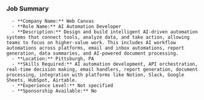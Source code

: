 ### Job Summary
      - **Company Name:** Web Canvas
      - **Role Name:** AI Automation Developer
      - **Description:** Design and build intelligent AI-driven automation systems that connect tools, analyze data, and take action, allowing teams to focus on higher-value work. This includes AI workflow automations across platforms, email and inbox automations, report generation, data summaries, and AI-powered document processing.
      - **Location:** Pittsburgh, PA
      - **Skills Required:** AI automation development, API orchestration, real-time decision making, email handlers, report generation, document processing, integration with platforms like Notion, Slack, Google Sheets, HubSpot, Airtable.
      - **Experience Level:** Not specified
      - **Sponsorship Available:** No
      